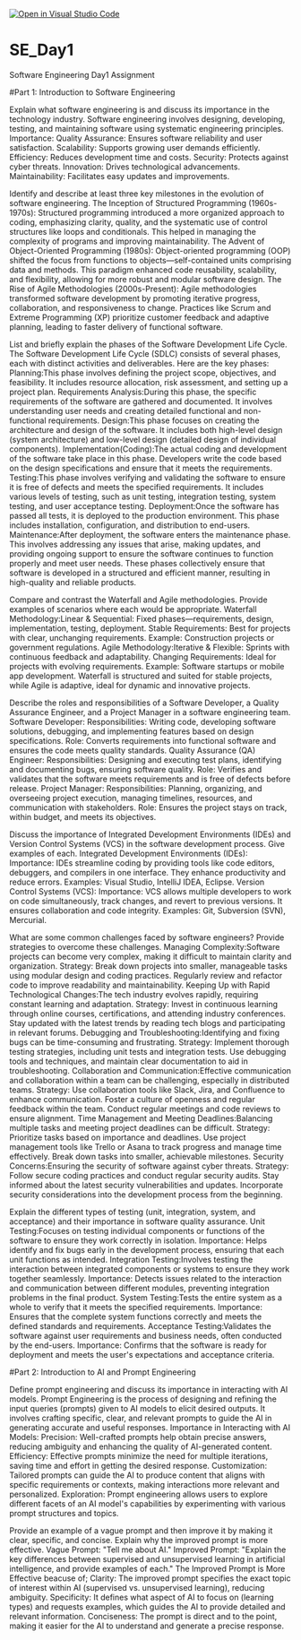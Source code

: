 [![Open in Visual Studio Code](https://classroom.github.com/assets/open-in-vscode-2e0aaae1b6195c2367325f4f02e2d04e9abb55f0b24a779b69b11b9e10269abc.svg)](https://classroom.github.com/online_ide?assignment_repo_id=18449727&assignment_repo_type=AssignmentRepo)
# SE_Day1
Software Engineering Day1 Assignment

#Part 1: Introduction to Software Engineering

Explain what software engineering is and discuss its importance in the technology industry.
Software engineering involves designing, developing, testing, and maintaining software using systematic engineering principles.
Importance:
Quality Assurance: Ensures software reliability and user satisfaction.
Scalability: Supports growing user demands efficiently.
Efficiency: Reduces development time and costs.
Security: Protects against cyber threats.
Innovation: Drives technological advancements.
Maintainability: Facilitates easy updates and improvements.

Identify and describe at least three key milestones in the evolution of software engineering.
The Inception of Structured Programming (1960s-1970s): Structured programming introduced a more organized approach to coding, emphasizing clarity, quality, and the systematic use of control structures like loops and conditionals. This helped in managing the complexity of programs and improving maintainability.
The Advent of Object-Oriented Programming (1980s): Object-oriented programming (OOP) shifted the focus from functions to objects—self-contained units comprising data and methods. This paradigm enhanced code reusability, scalability, and flexibility, allowing for more robust and modular software design.
The Rise of Agile Methodologies (2000s-Present): Agile methodologies transformed software development by promoting iterative progress, collaboration, and responsiveness to change. Practices like Scrum and Extreme Programming (XP) prioritize customer feedback and adaptive planning, leading to faster delivery of functional software.

List and briefly explain the phases of the Software Development Life Cycle.
The Software Development Life Cycle (SDLC) consists of several phases, each with distinct activities and deliverables. Here are the key phases:
Planning:This phase involves defining the project scope, objectives, and feasibility. It includes resource allocation, risk assessment, and setting up a project plan.
Requirements Analysis:During this phase, the specific requirements of the software are gathered and documented. It involves understanding user needs and creating detailed functional and non-functional requirements.
Design:This phase focuses on creating the architecture and design of the software. It includes both high-level design (system architecture) and low-level design (detailed design of individual components).
Implementation(Coding):The actual coding and development of the software take place in this phase. Developers write the code based on the design specifications and ensure that it meets the requirements.
Testing:This phase involves verifying and validating the software to ensure it is free of defects and meets the specified requirements. It includes various levels of testing, such as unit testing, integration testing, system testing, and user acceptance testing.
Deployment:Once the software has passed all tests, it is deployed to the production environment. This phase includes installation, configuration, and distribution to end-users.
Maintenance:After deployment, the software enters the maintenance phase. This involves addressing any issues that arise, making updates, and providing ongoing support to ensure the software continues to function properly and meet user needs.
These phases collectively ensure that software is developed in a structured and efficient manner, resulting in high-quality and reliable products.

Compare and contrast the Waterfall and Agile methodologies. Provide examples of scenarios where each would be appropriate.
Waterfall Methodology:Linear & Sequential: Fixed phases—requirements, design, implementation, testing, deployment.
Stable Requirements: Best for projects with clear, unchanging requirements.
Example: Construction projects or government regulations.
Agile Methodology:Iterative & Flexible: Sprints with continuous feedback and adaptability.
Changing Requirements: Ideal for projects with evolving requirements.
Example: Software startups or mobile app development.
Waterfall is structured and suited for stable projects, while Agile is adaptive, ideal for dynamic and innovative projects.

Describe the roles and responsibilities of a Software Developer, a Quality Assurance Engineer, and a Project Manager in a software engineering team.
Software Developer:
Responsibilities: Writing code, developing software solutions, debugging, and implementing features based on design specifications.
Role: Converts requirements into functional software and ensures the code meets quality standards.
Quality Assurance (QA) Engineer:
Responsibilities: Designing and executing test plans, identifying and documenting bugs, ensuring software quality.
Role: Verifies and validates that the software meets requirements and is free of defects before release.
Project Manager:
Responsibilities: Planning, organizing, and overseeing project execution, managing timelines, resources, and communication with stakeholders.
Role: Ensures the project stays on track, within budget, and meets its objectives.

Discuss the importance of Integrated Development Environments (IDEs) and Version Control Systems (VCS) in the software development process. Give examples of each.
Integrated Development Environments (IDEs):
Importance: IDEs streamline coding by providing tools like code editors, debuggers, and compilers in one interface. They enhance productivity and reduce errors.
Examples: Visual Studio, IntelliJ IDEA, Eclipse.
Version Control Systems (VCS):
Importance: VCS allows multiple developers to work on code simultaneously, track changes, and revert to previous versions. It ensures collaboration and code integrity.
Examples: Git, Subversion (SVN), Mercurial.

What are some common challenges faced by software engineers? Provide strategies to overcome these challenges.
Managing Complexity:Software projects can become very complex, making it difficult to maintain clarity and organization.
Strategy: Break down projects into smaller, manageable tasks using modular design and coding practices. Regularly review and refactor code to improve readability and maintainability.
Keeping Up with Rapid Technological Changes:The tech industry evolves rapidly, requiring constant learning and adaptation.
Strategy: Invest in continuous learning through online courses, certifications, and attending industry conferences. Stay updated with the latest trends by reading tech blogs and participating in relevant forums.
Debugging and Troubleshooting:Identifying and fixing bugs can be time-consuming and frustrating.
Strategy: Implement thorough testing strategies, including unit tests and integration tests. Use debugging tools and techniques, and maintain clear documentation to aid in troubleshooting.
Collaboration and Communication:Effective communication and collaboration within a team can be challenging, especially in distributed teams.
Strategy: Use collaboration tools like Slack, Jira, and Confluence to enhance communication. Foster a culture of openness and regular feedback within the team. Conduct regular meetings and code reviews to ensure alignment.
Time Management and Meeting Deadlines:Balancing multiple tasks and meeting project deadlines can be difficult.
Strategy: Prioritize tasks based on importance and deadlines. Use project management tools like Trello or Asana to track progress and manage time effectively. Break down tasks into smaller, achievable milestones.
Security Concerns:Ensuring the security of software against cyber threats.
Strategy: Follow secure coding practices and conduct regular security audits. Stay informed about the latest security vulnerabilities and updates. Incorporate security considerations into the development process from the beginning.

Explain the different types of testing (unit, integration, system, and acceptance) and their importance in software quality assurance.
Unit Testing:Focuses on testing individual components or functions of the software to ensure they work correctly in isolation.
Importance: Helps identify and fix bugs early in the development process, ensuring that each unit functions as intended.
Integration Testing:Involves testing the interaction between integrated components or systems to ensure they work together seamlessly.
Importance: Detects issues related to the interaction and communication between different modules, preventing integration problems in the final product.
System Testing:Tests the entire system as a whole to verify that it meets the specified requirements.
Importance: Ensures that the complete system functions correctly and meets the defined standards and requirements.
Acceptance Testing:Validates the software against user requirements and business needs, often conducted by the end-users.
Importance: Confirms that the software is ready for deployment and meets the user's expectations and acceptance criteria.

#Part 2: Introduction to AI and Prompt Engineering


Define prompt engineering and discuss its importance in interacting with AI models.
Prompt Engineering is the process of designing and refining the input queries (prompts) given to AI models to elicit desired outputs. It involves crafting specific, clear, and relevant prompts to guide the AI in generating accurate and useful responses.
Importance in Interacting with AI Models:
Precision: Well-crafted prompts help obtain precise answers, reducing ambiguity and enhancing the quality of AI-generated content.
Efficiency: Effective prompts minimize the need for multiple iterations, saving time and effort in getting the desired response.
Customization: Tailored prompts can guide the AI to produce content that aligns with specific requirements or contexts, making interactions more relevant and personalized.
Exploration: Prompt engineering allows users to explore different facets of an AI model's capabilities by experimenting with various prompt structures and topics.

Provide an example of a vague prompt and then improve it by making it clear, specific, and concise. Explain why the improved prompt is more effective.
Vague Prompt:
"Tell me about AI."
Improved Prompt:
"Explain the key differences between supervised and unsupervised learning in artificial intelligence, and provide examples of each."
The Improved Prompt is More Effective beacuse of;
Clarity: The improved prompt specifies the exact topic of interest within AI (supervised vs. unsupervised learning), reducing ambiguity.
Specificity: It defines what aspect of AI to focus on (learning types) and requests examples, which guides the AI to provide detailed and relevant information.
Conciseness: The prompt is direct and to the point, making it easier for the AI to understand and generate a precise response.
